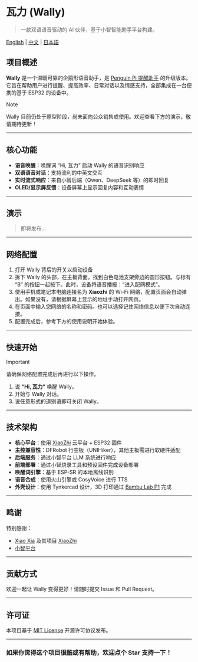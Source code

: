 # 瓦力 (Wally)

> 一款双语语音驱动的 AI 伙伴，基于小智智能助手平台构建。

[English](README.md) | [中文](README_cn.md) | [日本語](README_ja.md)

## 项目概述

**Wally** 是一个温暖可靠的企鹅形语音助手，是 [Penguin Pi 提醒助手](https://github.com/JLW-7/Penguin-Pi) 的升级版本。它旨在帮助用户进行提醒、提高效率、日常对话以及情感支持，全部集成在一台便携的基于 ESP32 的设备中。

> [!NOTE]
> Wally 目前仍处于原型阶段，尚未面向公众销售或使用。欢迎查看下方的演示，敬请期待更新！

---

## 核心功能

* **语音唤醒**：唤醒词 “Hi, 瓦力” 启动 Wally 的语音识别响应
* **双语语音对话**：支持流利的中英文交互
* **实时流式响应**：来自小智后端（Qwen、DeepSeek 等）的即时回复
* **OLED/显示屏反馈**：设备屏幕上显示回复内容和互动表情

---

## 演示

> 即将发布...

---

## 网络配置

1. 打开 Wally 背后的开关以启动设备  
2. 拆下 Wally 的头部，在主板背面，找到白色电池支架旁边的圆形按钮。与标有 “B” 的按钮一起按下。此时，设备将语音播报：“进入配网模式”。  
3. 使用手机或笔记本电脑连接名为 **Xiaozhi** 的 Wi-Fi 网络，配置页面会自动弹出。如果没有，请根据屏幕上显示的地址手动打开网页。  
4. 在页面中输入您网络的名称和密码。也可以选择记住网络信息以便下次自动连接。  
5. 配置完成后，参考下方的使用说明开始体验。

___

## 快速开始

> [!IMPORTANT]
> 请确保网络配置完成后再进行以下操作。

1. 说 **“Hi, 瓦力”** 唤醒 Wally。  
2. 开始与 Wally 对话。  
3. 说任意形式的道别语即可关闭 Wally。  

---

## 技术架构

* **核心平台**：使用 [XiaoZhi](https://github.com/78/xiaozhi-esp32) 云平台 + ESP32 固件  
* **主控兼容性**：DFRobot 行空板（UNIHiker），其他主板需进行软硬件适配  
* **后端服务**：通过小智平台 LLM 系统进行响应  
* **前端部署**：通过小智烧录工具和预设固件完成设备部署  
* **唤醒词引擎**：基于 ESP-SR 的本地离线识别  
* **语音合成**：使用火山引擎或 CosyVoice 进行 TTS  
* **外壳设计**：使用 Tynkercad 设计，3D 打印通过 [Bambu Lab P1](https://bambulab.com/en-us/p1) 完成  

___

## 鸣谢

特别感谢：
- [Xiao Xia](https://github.com/78) 及其项目 [XiaoZhi](https://github.com/78/xiaozhi-esp32)
- [小智平台](https://xiaozhi.me/)

___

## 贡献方式

欢迎一起让 Wally 变得更好！请随时提交 Issue 和 Pull Request。

---

## 许可证

本项目基于 [MIT License](LICENSE) 开源许可协议发布。

---

### 如果你觉得这个项目很酷或有帮助，欢迎点个 Star 支持一下！
